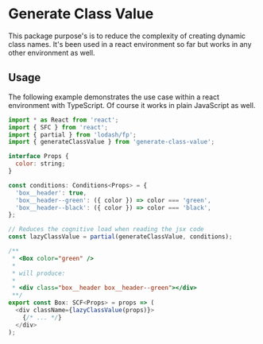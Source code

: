 # Generate Class Value

This package purpose's is to reduce the complexity of creating
dynamic class names. It's been used in a react environment so far
but works in any other environment as well.

## Usage

The following example demonstrates the use case within a react environment with TypeScript.
Of course it works in plain JavaScript as well.

```js
import * as React from 'react';
import { SFC } from 'react';
import { partial } from 'lodash/fp';
import { generateClassValue } from 'generate-class-value';

interface Props {
  color: string;
}

const conditions: Conditions<Props> = {
  'box__header': true,
  'box__header--green': ({ color }) => color === 'green',
  'box__header--black': ({ color }) => color === 'black',
};

// Reduces the cognitive load when reading the jsx code
const lazyClassValue = partial(generateClassValue, conditions);

/**
 * <Box color="green" />
 *
 * will produce:
 *
 * <div class="box__header box__header--green"></div>
 **/
export const Box: SCF<Props> = props => (
  <div className={lazyClassValue(props)}>
    {/* ... */}
  </div>
);
```
